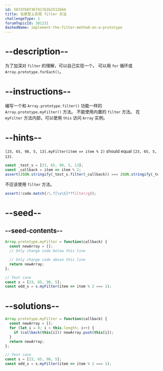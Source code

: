 ```yaml
---
id: 587d7b8f367417b2b2512b64
title: 在原型上实现 filter 方法
challengeType: 1
forumTopicId: 301231
dashedName: implement-the-filter-method-on-a-prototype
---
```


# --description--

为了加深对 `filter` 的理解，可以自己实现一个。 可以用 `for` 循环或 `Array.prototype.forEach()`。

# --instructions--

编写一个和 `Array.prototype.filter()` 功能一样的 `Array.prototype.myFilter()` 方法。 不能使用内置的 `filter` 方法。 在 `myFilter` 方法内部，可以使用 `this` 访问 `Array` 实例。

# --hints--

`[23, 65, 98, 5, 13].myFilter(item => item % 2)` should equal `[23, 65, 5, 13]`.

```js
const _test_s = [23, 65, 98, 5, 13];
const _callback = item => item % 2;
assert(JSON.stringify(_test_s.filter(_callback)) === JSON.stringify(_test_s.myFilter(_callback)));
```

不应该使用 `filter` 方法。

```js
assert(!code.match(/\.?[\s\S]*?filter/g));
```

# --seed--

## --seed-contents--

```js
Array.prototype.myFilter = function(callback) {
  const newArray = [];
  // Only change code below this line

  // Only change code above this line
  return newArray;
};

// Test case
const s = [23, 65, 98, 5];
const odd_s = s.myFilter(item => item % 2 === 1);
```

# --solutions--

```js
Array.prototype.myFilter = function(callback) {
  const newArray = [];
  for (let i = 0; i < this.length; i++) {
    if (callback(this[i])) newArray.push(this[i]);
  }
  return newArray;
};

// Test case
const s = [23, 65, 98, 5];
const odd_s = s.myFilter(item => item % 2 === 1);
```
